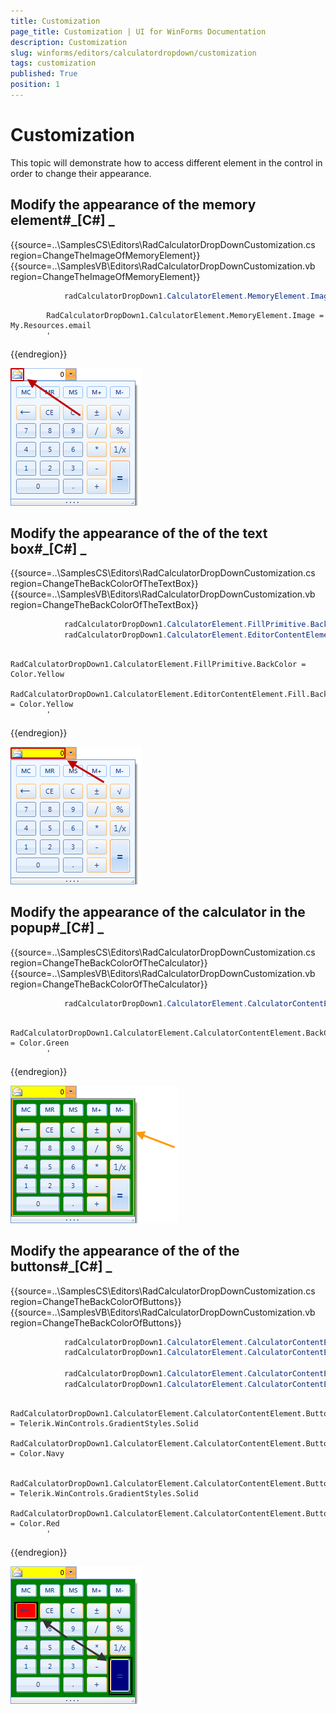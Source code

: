 ```yaml
---
title: Customization
page_title: Customization | UI for WinForms Documentation
description: Customization
slug: winforms/editors/calculatordropdown/customization
tags: customization
published: True
position: 1
---
```


# Customization



This topic will demonstrate how to access different element in the control in order to change their appearance.
      

## Modify the appearance of the memory element#_[C#] _

	



{{source=..\SamplesCS\Editors\RadCalculatorDropDownCustomization.cs region=ChangeTheImageOfMemoryElement}} 
{{source=..\SamplesVB\Editors\RadCalculatorDropDownCustomization.vb region=ChangeTheImageOfMemoryElement}} 

````C#
            radCalculatorDropDown1.CalculatorElement.MemoryElement.Image = Resources.email;
````
````VB.NET
        RadCalculatorDropDown1.CalculatorElement.MemoryElement.Image = My.Resources.email
        '
````

{{endregion}} 


![editors-calculatordropdown-customization 001](images/editors-calculatordropdown-customization001.png)

## Modify the appearance of the  of the text box#_[C#] _

	



{{source=..\SamplesCS\Editors\RadCalculatorDropDownCustomization.cs region=ChangeTheBackColorOfTheTextBox}} 
{{source=..\SamplesVB\Editors\RadCalculatorDropDownCustomization.vb region=ChangeTheBackColorOfTheTextBox}} 

````C#
            radCalculatorDropDown1.CalculatorElement.FillPrimitive.BackColor = Color.Yellow;
            radCalculatorDropDown1.CalculatorElement.EditorContentElement.Fill.BackColor = Color.Yellow;
````
````VB.NET
        RadCalculatorDropDown1.CalculatorElement.FillPrimitive.BackColor = Color.Yellow
        RadCalculatorDropDown1.CalculatorElement.EditorContentElement.Fill.BackColor = Color.Yellow
        '
````

{{endregion}} 


![editors-calculatordropdown-customization 002](images/editors-calculatordropdown-customization002.png)

## Modify the appearance of the calculator in the popup#_[C#] _

	



{{source=..\SamplesCS\Editors\RadCalculatorDropDownCustomization.cs region=ChangeTheBackColorOfTheCalculator}} 
{{source=..\SamplesVB\Editors\RadCalculatorDropDownCustomization.vb region=ChangeTheBackColorOfTheCalculator}} 

````C#
            radCalculatorDropDown1.CalculatorElement.CalculatorContentElement.BackColor = Color.Green;
````
````VB.NET
        RadCalculatorDropDown1.CalculatorElement.CalculatorContentElement.BackColor = Color.Green
        '
````

{{endregion}} 


![editors-calculatordropdown-customization 003](images/editors-calculatordropdown-customization003.png)

## Modify the appearance of the of the buttons#_[C#] _

	



{{source=..\SamplesCS\Editors\RadCalculatorDropDownCustomization.cs region=ChangeTheBackColorOfButtons}} 
{{source=..\SamplesVB\Editors\RadCalculatorDropDownCustomization.vb region=ChangeTheBackColorOfButtons}} 

````C#
            radCalculatorDropDown1.CalculatorElement.CalculatorContentElement.ButtonEquals.GradientStyle = Telerik.WinControls.GradientStyles.Solid;
            radCalculatorDropDown1.CalculatorElement.CalculatorContentElement.ButtonEquals.BackColor = Color.Navy;
            
            radCalculatorDropDown1.CalculatorElement.CalculatorContentElement.ButtonDelete.GradientStyle = Telerik.WinControls.GradientStyles.Solid;
            radCalculatorDropDown1.CalculatorElement.CalculatorContentElement.ButtonDelete.BackColor = Color.Red;
````
````VB.NET
        RadCalculatorDropDown1.CalculatorElement.CalculatorContentElement.ButtonEquals.GradientStyle = Telerik.WinControls.GradientStyles.Solid
        RadCalculatorDropDown1.CalculatorElement.CalculatorContentElement.ButtonEquals.BackColor = Color.Navy

        RadCalculatorDropDown1.CalculatorElement.CalculatorContentElement.ButtonDelete.GradientStyle = Telerik.WinControls.GradientStyles.Solid
        RadCalculatorDropDown1.CalculatorElement.CalculatorContentElement.ButtonDelete.BackColor = Color.Red
        '
````

{{endregion}} 


![editors-calculatordropdown-customization 004](images/editors-calculatordropdown-customization004.png)
